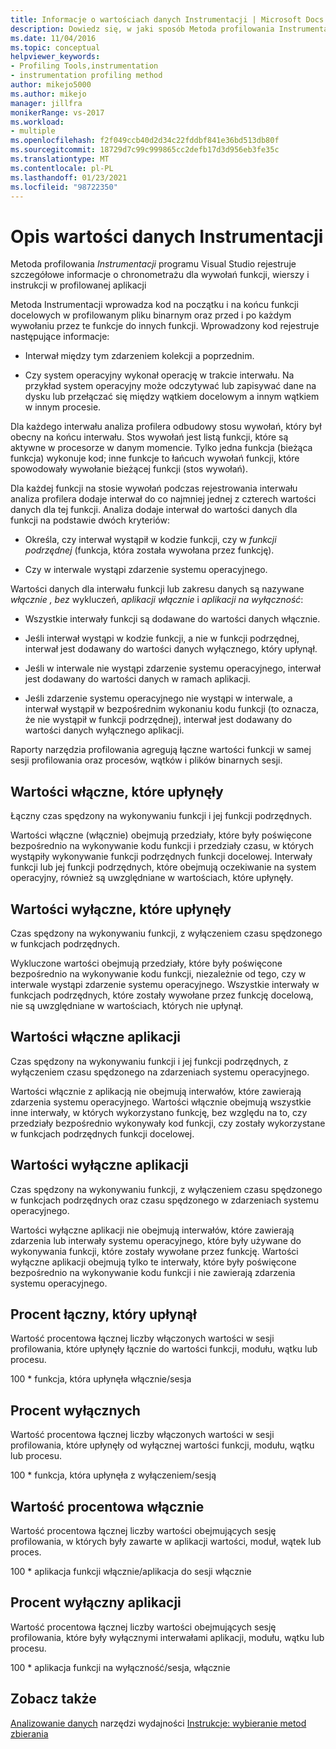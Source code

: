 ```yaml
---
title: Informacje o wartościach danych Instrumentacji | Microsoft Docs
description: Dowiedz się, w jaki sposób Metoda profilowania Instrumentacji rejestruje szczegółowe informacje o chronometrażu dla wywołań funkcji, wierszy i instrukcji w profilowanej aplikacji.
ms.date: 11/04/2016
ms.topic: conceptual
helpviewer_keywords:
- Profiling Tools,instrumentation
- instrumentation profiling method
author: mikejo5000
ms.author: mikejo
manager: jillfra
monikerRange: vs-2017
ms.workload:
- multiple
ms.openlocfilehash: f2f049ccb40d2d34c22fddbf841e36bd513db80f
ms.sourcegitcommit: 18729d7c99c999865cc2defb17d3d956eb3fe35c
ms.translationtype: MT
ms.contentlocale: pl-PL
ms.lasthandoff: 01/23/2021
ms.locfileid: "98722350"
---
```

# <a name="understand-instrumentation-data-values"></a>Opis wartości danych Instrumentacji

Metoda profilowania *Instrumentacji* programu Visual Studio rejestruje szczegółowe informacje o chronometrażu dla wywołań funkcji, wierszy i instrukcji w profilowanej aplikacji

Metoda Instrumentacji wprowadza kod na początku i na końcu funkcji docelowych w profilowanym pliku binarnym oraz przed i po każdym wywołaniu przez te funkcje do innych funkcji. Wprowadzony kod rejestruje następujące informacje:

- Interwał między tym zdarzeniem kolekcji a poprzednim.

- Czy system operacyjny wykonał operację w trakcie interwału. Na przykład system operacyjny może odczytywać lub zapisywać dane na dysku lub przełączać się między wątkiem docelowym a innym wątkiem w innym procesie.

Dla każdego interwału analiza profilera odbudowy stosu wywołań, który był obecny na końcu interwału. Stos wywołań jest listą funkcji, które są aktywne w procesorze w danym momencie. Tylko jedna funkcja (bieżąca funkcja) wykonuje kod; inne funkcje to łańcuch wywołań funkcji, które spowodowały wywołanie bieżącej funkcji (stos wywołań).

Dla każdej funkcji na stosie wywołań podczas rejestrowania interwału analiza profilera dodaje interwał do co najmniej jednej z czterech wartości danych dla tej funkcji. Analiza dodaje interwał do wartości danych dla funkcji na podstawie dwóch kryteriów:

- Określa, czy interwał wystąpił w kodzie funkcji, czy w *funkcji podrzędnej* (funkcja, która została wywołana przez funkcję).

- Czy w interwale wystąpi zdarzenie systemu operacyjnego.

Wartości danych dla interwału funkcji lub zakresu danych są nazywane *włącznie* *, bez* wykluczeń, *aplikacji włącznie* i *aplikacji na wyłączność*:

- Wszystkie interwały funkcji są dodawane do wartości danych włącznie.

- Jeśli interwał wystąpi w kodzie funkcji, a nie w funkcji podrzędnej, interwał jest dodawany do wartości danych wyłącznego, który upłynął.

- Jeśli w interwale nie wystąpi zdarzenie systemu operacyjnego, interwał jest dodawany do wartości danych w ramach aplikacji.

- Jeśli zdarzenie systemu operacyjnego nie wystąpi w interwale, a interwał wystąpił w bezpośrednim wykonaniu kodu funkcji (to oznacza, że nie wystąpił w funkcji podrzędnej), interwał jest dodawany do wartości danych wyłącznego aplikacji.

Raporty narzędzia profilowania agregują łączne wartości funkcji w samej sesji profilowania oraz procesów, wątków i plików binarnych sesji.

## <a name="elapsed-inclusive-values"></a>Wartości włączne, które upłynęły

Łączny czas spędzony na wykonywaniu funkcji i jej funkcji podrzędnych.

Wartości włączne (włącznie) obejmują przedziały, które były poświęcone bezpośrednio na wykonywanie kodu funkcji i przedziały czasu, w których wystąpiły wykonywanie funkcji podrzędnych funkcji docelowej. Interwały funkcji lub jej funkcji podrzędnych, które obejmują oczekiwanie na system operacyjny, również są uwzględniane w wartościach, które upłynęły.

## <a name="elapsed-exclusive-values"></a>Wartości wyłączne, które upłynęły

Czas spędzony na wykonywaniu funkcji, z wyłączeniem czasu spędzonego w funkcjach podrzędnych.

Wykluczone wartości obejmują przedziały, które były poświęcone bezpośrednio na wykonywanie kodu funkcji, niezależnie od tego, czy w interwale wystąpi zdarzenie systemu operacyjnego. Wszystkie interwały w funkcjach podrzędnych, które zostały wywołane przez funkcję docelową, nie są uwzględniane w wartościach, których nie upłynął.

## <a name="application-inclusive-values"></a>Wartości włączne aplikacji

Czas spędzony na wykonywaniu funkcji i jej funkcji podrzędnych, z wyłączeniem czasu spędzonego na zdarzeniach systemu operacyjnego.

Wartości włącznie z aplikacją nie obejmują interwałów, które zawierają zdarzenia systemu operacyjnego. Wartości włącznie obejmują wszystkie inne interwały, w których wykorzystano funkcję, bez względu na to, czy przedziały bezpośrednio wykonywały kod funkcji, czy zostały wykorzystane w funkcjach podrzędnych funkcji docelowej.

## <a name="application-exclusive-values"></a>Wartości wyłączne aplikacji

Czas spędzony na wykonywaniu funkcji, z wyłączeniem czasu spędzonego w funkcjach podrzędnych oraz czasu spędzonego w zdarzeniach systemu operacyjnego.

Wartości wyłączne aplikacji nie obejmują interwałów, które zawierają zdarzenia lub interwały systemu operacyjnego, które były używane do wykonywania funkcji, które zostały wywołane przez funkcję. Wartości wyłączne aplikacji obejmują tylko te interwały, które były poświęcone bezpośrednio na wykonywanie kodu funkcji i nie zawierają zdarzenia systemu operacyjnego.

## <a name="elapsed-inclusive-percent"></a>Procent łączny, który upłynął

Wartość procentowa łącznej liczby włączonych wartości w sesji profilowania, które upłynęły łącznie do wartości funkcji, modułu, wątku lub procesu.

100 * funkcja, która upłynęła włącznie/sesja

## <a name="elapsed-exclusive-percent"></a>Procent wyłącznych

Wartość procentowa łącznej liczby włączonych wartości w sesji profilowania, które upłynęły od wyłącznej wartości funkcji, modułu, wątku lub procesu.

100 * funkcja, która upłynęła z wyłączeniem/sesją

## <a name="application-inclusive-percent"></a>Wartość procentowa włącznie

Wartość procentowa łącznej liczby wartości obejmujących sesję profilowania, w których były zawarte w aplikacji wartości, moduł, wątek lub proces.

100 * aplikacja funkcji włącznie/aplikacja do sesji włącznie

## <a name="application-exclusive-percent"></a>Procent wyłączny aplikacji

Wartość procentowa łącznej liczby wartości obejmujących sesję profilowania, które były wyłącznymi interwałami aplikacji, modułu, wątku lub procesu.

100 * aplikacja funkcji na wyłączność/sesja, włącznie

## <a name="see-also"></a>Zobacz także

[Analizowanie danych](../profiling/analyzing-performance-tools-data.md) 
 narzędzi wydajności [Instrukcje: wybieranie metod zbierania](../profiling/how-to-choose-collection-methods.md)
